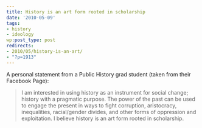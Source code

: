 ```yaml
---
title: History is an art form rooted in scholarship
date: '2010-05-09'
tags:
- history
- ideology
wp:post_type: post
redirects:
- 2010/05/history-is-an-art/
- "?p=1913"
---
```


A personal statement from a Public History grad student (taken from their Facebook Page):

> I am interested in using history as an instrument for social change; history with a pragmatic purpose. The power of the past can be used to engage the present in ways to fight corruption, aristocracy, inequalities, racial/gender divides, and other forms of oppression and exploitation. I believe history is an art form rooted in scholarship.
